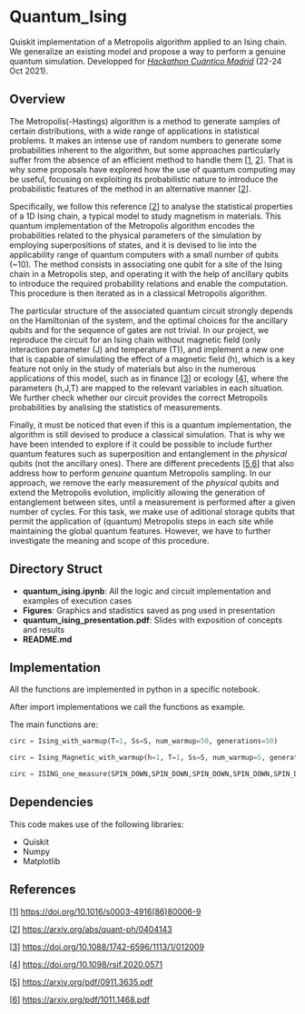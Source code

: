 # Quantum_Ising
Quiskit implementation of a Metropolis algorithm applied to an Ising chain. We generalize an existing model and propose a way to perform a genuine quantum simulation. 
Developped for [*Hackathon Cuántico Madrid*][gitQH] (22-24 Oct 2021).

## Overview

The Metropolis(-Hastings) algorithm is a method to generate samples of certain distributions, with a wide range of applications in statistical problems. It makes an intense use of random numbers to generate some probabilities inherent to the algorithm, but some approaches particularly suffer from the absence of an efficient method to handle them [[1][1], [2][2]]. That is why some proposals have explored how the use of quantum computing may be useful, focusing on exploiting its probabilistic nature to introduce the probabilistic features of the method in an alternative manner [[2][2]]. 

Specifically, we follow this reference [[2][2]] to analyse the statistical properties of a 1D Ising chain, a typical model to study magnetism in materials. This quantum implementation of the Metropolis algorithm encodes the probabilities related to the physical parameters of the simulation by employing superpositions of states, and it is devised to lie into the applicability range of quantum computers with a small number of qubits (~10). The method consists in associating one qubit for a site of the Ising chain in a Metropolis step, and operating it with the help of ancillary qubits to introduce the required probability relations and enable the computation. This procedure is then iterated as in a classical Metropolis algorithm.

The particular structure of the associated quantum circuit strongly depends on the Hamiltonian of the system, and the optimal choices for the ancillary qubits and for the sequence of gates are not trivial. In our project, we reproduce the circuit for an Ising chain without magnetic field (only interaction parameter \(J\) and temperature \(T\)), and implement a new one that is capable of simulating the effect of a magnetic field \(h\), which is a key feature not only in the study of materials but also in the numerous applications of this model, such as in finance [[3][3]] or ecology [[4][4]], where the parameters \(h,J,T\) are mapped to the relevant variables in each situation. We further check whether our circuit provides the correct Metropolis probabilities by analising the statistics of measurements.

Finally, it must be noticed that even if this is a quantum implementation, the algorithm is still devised to produce a classical simulation. That is why we have been intended to explore if it could be possible to include further quantum features such as superposition and entanglement in the *physical* qubits (not the ancillary ones). There are different precedents [[5][5],[6][6]] that also address how to perform *genuine* quantum Metropolis sampling. In our approach, we remove the early measurement of the *physical* qubits and extend the Metropolis evolution, implicitly allowing the generation of entanglement between sites, until a measurement is performed after a given number of cycles. For this task, we make use of aditional storage qubits that permit the application of (quantum) Metropolis steps in each site while maintaining the global quantum features. However, we have to further investigate the meaning and scope of this procedure.

## Directory Struct
* **quantum_ising.ipynb**: All the logic and circuit implementation and examples of execution cases
* **Figures**: Graphics and stadistics saved as png used in presentation
* **quantum_ising_presentation.pdf**: Slides with exposition of concepts and results
* **README.md**

## Implementation

All the functions are implemented in python in a specific notebook.

After import implementations we call the functions as example.

The main functions are:

```python
circ = Ising_with_warmup(T=1, Ss=S, num_warmup=50, generations=50)

circ = Ising_Magnetic_with_warmup(h=1, T=1, Ss=S, num_warmup=5, generations=5)

circ = ISING_one_measure(SPIN_DOWN,SPIN_DOWN,SPIN_DOWN,SPIN_DOWN,SPIN_DOWN, generations=1)
```
 
## Dependencies
This code makes use of the following libraries:
* Quiskit
* Numpy 
* Matplotlib 

[gitQH]: https://github.com/QuantumMadrid/HackathonCuanticoMadrid
[1]: https://doi.org/10.1016/s0003-4916(86)80006-9
[2]: https://arxiv.org/abs/quant-ph/0404143
[3]: https://doi.org/10.1088/1742-6596/1113/1/012009
[4]: https://doi.org/10.1098/rsif.2020.0571
[5]: https://arxiv.org/pdf/0911.3635.pdf
[6]: https://arxiv.org/pdf/1011.1468.pdf

## References

[[1]] https://doi.org/10.1016/s0003-4916(86)80006-9

[[2]] https://arxiv.org/abs/quant-ph/0404143

[[3]] https://doi.org/10.1088/1742-6596/1113/1/012009

[[4]] https://doi.org/10.1098/rsif.2020.0571

[[5]] https://arxiv.org/pdf/0911.3635.pdf

[[6]] https://arxiv.org/pdf/1011.1468.pdf
